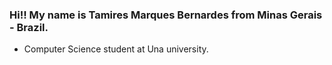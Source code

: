 ### Hi!! My name is Tamires Marques Bernardes from Minas Gerais - Brazil.
- Computer Science student at Una university.

